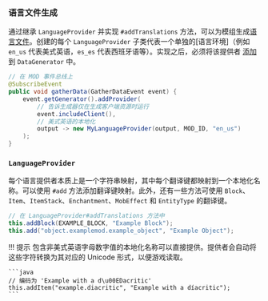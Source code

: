 ### 语言文件生成
通过继承 `LanguageProvider` 并实现 `#addTranslations` 方法，可以为模组生成[语言文件][lang]。创建的每个 `LanguageProvider` 子类代表一个单独的[语言环境]（例如 `en_us` 代表美式英语，`es_es` 代表西班牙语等）。实现之后，必须将该提供者 [添加][datagen] 到 `DataGenerator` 中。

```java
// 在 MOD 事件总线上
@SubscribeEvent
public void gatherData(GatherDataEvent event) {
    event.getGenerator().addProvider(
        // 告诉生成器仅在生成客户端资源时运行
        event.includeClient(),
        // 美式英语的本地化
        output -> new MyLanguageProvider(output, MOD_ID, "en_us")
    );
}
```

### `LanguageProvider`
每个语言提供者本质上是一个字符串映射，其中每个翻译键都映射到一个本地化名称。可以使用 `#add` 方法添加翻译键映射。此外，还有一些方法可使用 `Block`、`Item`、`ItemStack`、`Enchantment`、`MobEffect` 和 `EntityType` 的翻译键。

```java
// 在 LanguageProvider#addTranslations 方法中
this.addBlock(EXAMPLE_BLOCK, "Example Block");
this.add("object.examplemod.example_object", "Example Object");
```

!!! 提示
    包含非美式英语字母数字值的本地化名称可以直接提供。提供者会自动将这些字符转换为其对应的 Unicode 形式，以便游戏读取。

    ```java
    // 编码为 'Example with a d\u00EDacritic'
    this.addItem("example.diacritic", "Example with a díacritic");
    ```

[lang]: ../../concepts/internationalization.md
[locale]: https://minecraft.wiki/w/Language#Languages
[datagen]: ../index.md#data-providers
